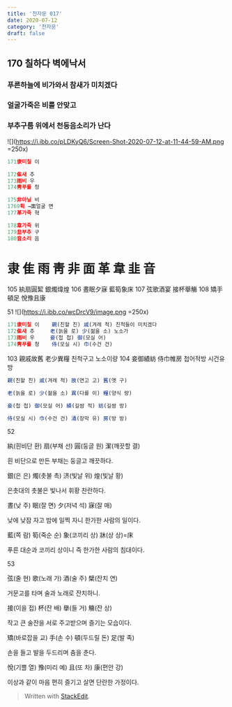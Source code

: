 ```yaml
---
title: '천자문 017'
date: 2020-07-12
category: '천자문'
draft: false
---
```

## 170 칠하다 벽에낙서

 
### 푸른하늘에 비가와서 참새가 미치겠다
### 얼굴가죽은 비를 안맞고
### 부추구름 위에서 천둥음소리가 난다
![](https://i.ibb.co/pLDKyQ6/Screen-Shot-2020-07-12-at-11-44-59-AM.png =250x)
```js
171隶미칠 이

172隹새 추
173雨비 우
174靑푸를 청

175非아닐 비
1769획 →面얼굴 면
177革가죽 혁

178韋가죽 위
179韭부추 구
180音소리 음

```
# 隶 隹 雨 靑 非 面 革 韋 韭 音



105 紈扇圓絜 銀燭煒煌 106 晝眠夕寐 藍筍象床 
107 弦歌酒宴 接杯舉觴 108 矯手頓足 悅豫且康   
      
51
![](https://i.ibb.co/wcDrcV9/image.png =250x)
```js
171隶미칠 이    親(친할 친) 戚(겨레 척) 친척들이 미치겠다
172隹새 추     老(늙을 로) 少(젊을 소) 노소가
173雨비 우     妾(첩 첩) 御(모실 어)
174靑푸를 청    侍(모실 시) 巾(수건 건)
```
103 親戚故舊 老少異糧  친척구고 노소이량
104 妾御績紡 侍巾帷房 첩어적방 시건유방
```js
親(친할 친) 戚(겨레 척) 故(연고 고) 舊(옛 구)

老(늙을 로) 少(젊을 소) 異(다를 이) 糧(양식 량)

妾(첩 첩) 御(모실 어) 績(길쌈 적) 紡(길쌈 방)

侍(모실 시) 巾(수건 건) 涌(장막 유) 房(방 방)


```
52

紈(흰비단 환) 扇(부채 선) 圓(둥글 원) 潔(깨끗할 결)

흰 비단으로 만든 부채는 둥글고 깨끗하다.

銀(은 은) 燭(촛불 촉) 济(빛날 위) 煌(빛날 황)

은촛대의 촛불은 빛나서 휘황 찬란하다.

晝(낮 주) 眠(잘 면) 夕(저녁 석) 寐(잘 매)

낮에 낮잠 자고 밤에 일찍 자니 한가한 사람의 일이다.

藍(쪽 람) 筍(죽순 순) 象(코끼리 상) 牀(상 상)=床

푸른 대순과 코끼리 상이니 즉 한가한 사람의 침대이다.

53

弦(줄 현) 歌(노래 가) 酒(술 주) 檗(잔치 연)

거문고를 타며 술과 노래로 잔치하니.

接(이을 접) 杯(잔 배) 擧(들 거) 觴(잔 상)

작고 큰 술잔을 서로 주고받으며 즐기는 모습이다.

矯(바로잡을 교) 手(손 수) 頓(두드릴 돈) 足(발 족)

손을 들고 발을 두드리며 춤을 춘다.

悅(기쁠 열) 豫(미리 예) 且(또 차) 康(편안 강)

이상과  같이  마음  편히  즐기고  살면  단란한  가정이다.
> Written with [StackEdit](https://stackedit.io/).
<!--stackedit_data:
eyJoaXN0b3J5IjpbLTUyMTkzNTcxNiw3MTAxMjcyMTEsMTk4Nj
YxNDg4NiwtMTU4NDE5MDE2MiwxNTM4NTYyMTIyLDY3NDE0MDEy
NywyMTEzMzk5OTcyLDE3MzgzNDI3NDIsNDEwNjI4ODg3LC0xND
MxMDE0MzAsMjExNjQ1OTMxMSwtMTQxMTkwMDUwNl19
-->